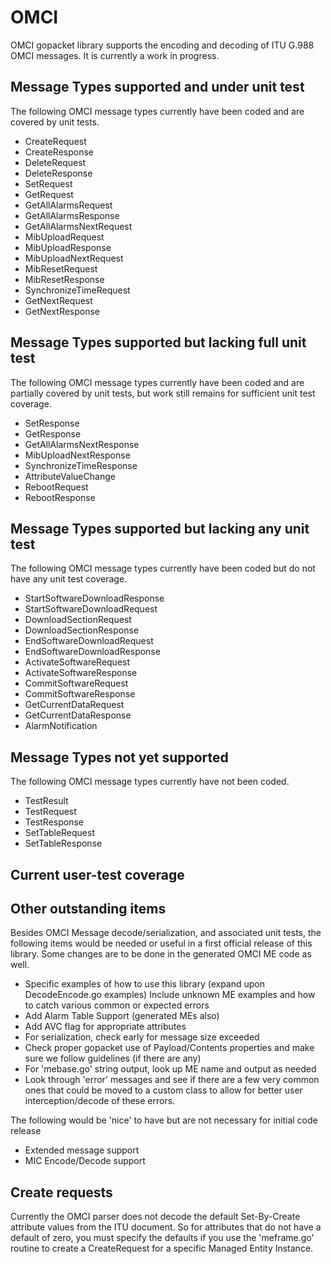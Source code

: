 # OMCI

OMCI gopacket library supports the encoding and decoding of ITU G.988 OMCI
messages. It is currently a work in progress.

## Message Types supported and under unit test
The following OMCI message types currently have been coded and are covered
by unit tests.

 - CreateRequest
 - CreateResponse
 - DeleteRequest
 - DeleteResponse
 - SetRequest
 - GetRequest
 - GetAllAlarmsRequest
 - GetAllAlarmsResponse
 - GetAllAlarmsNextRequest
 - MibUploadRequest
 - MibUploadResponse
 - MibUploadNextRequest
 - MibResetRequest
 - MibResetResponse
 - SynchronizeTimeRequest
 - GetNextRequest
 - GetNextResponse

## Message Types supported but lacking full unit test
The following OMCI message types currently have been coded and are partially covered
by unit tests, but work still remains for sufficient unit test coverage.

 - SetResponse
 - GetResponse
 - GetAllAlarmsNextResponse
 - MibUploadNextResponse
 - SynchronizeTimeResponse
 - AttributeValueChange
 - RebootRequest
 - RebootResponse

## Message Types supported but lacking any unit test
The following OMCI message types currently have been coded but do not
have any unit test coverage.

 - StartSoftwareDownloadResponse
 - StartSoftwareDownloadRequest
 - DownloadSectionRequest
 - DownloadSectionResponse
 - EndSoftwareDownloadRequest
 - EndSoftwareDownloadResponse
 - ActivateSoftwareRequest
 - ActivateSoftwareResponse
 - CommitSoftwareRequest
 - CommitSoftwareResponse
 - GetCurrentDataRequest
 - GetCurrentDataResponse
 - AlarmNotification
 
## Message Types not yet supported

The following OMCI message types currently have not been coded.

 - TestResult
 - TestRequest
 - TestResponse
 - SetTableRequest
 - SetTableResponse

## Current user-test coverage


## Other outstanding items

Besides OMCI Message decode/serialization, and associated unit tests, the following items
would be needed or useful in a first official release of this library. Some changes are
to be done in the generated OMCI ME code as well.

 - Specific examples of how to use this library (expand upon DecodeEncode.go examples)
   Include unknown ME examples and how to catch various common or expected errors
 - Add Alarm Table Support (generated MEs also)
 - Add AVC flag for appropriate attributes
 - For serialization, check early for message size exceeded
 - Check proper gopacket use of Payload/Contents properties and make sure we
   follow guidelines (if there are any)
 - For 'mebase.go' string output, look up ME name and output as needed
 - Look through 'error' messages and see if there are a few very common ones that
   could be moved to a custom class to allow for better user interception/decode of
   these errors.
 
The following would be 'nice' to have but are not necessary for initial code release
 - Extended message support
 - MIC Encode/Decode support

## Create requests
Currently the OMCI parser does not decode the default Set-By-Create attribute values
from the ITU document. So for attributes that do not have a default of zero, you must
specify the defaults if you use the 'meframe.go' routine to create a CreateRequest
for a specific Managed Entity Instance.

